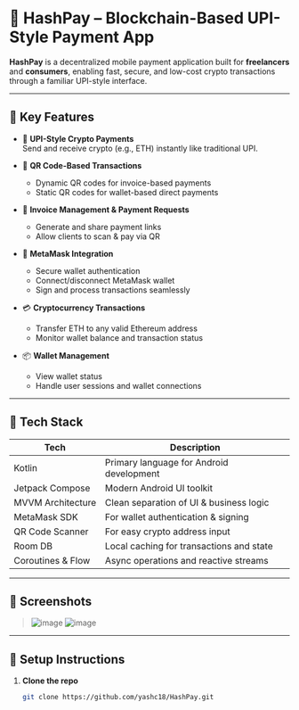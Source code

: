 # 🚀 HashPay – Blockchain-Based UPI-Style Payment App

**HashPay** is a decentralized mobile payment application built for **freelancers** and **consumers**, enabling fast, secure, and low-cost crypto transactions through a familiar UPI-style interface.

---

## 🔑 Key Features

- 💸 **UPI-Style Crypto Payments**  
  Send and receive crypto (e.g., ETH) instantly like traditional UPI.

- 📱 **QR Code-Based Transactions**  
  - Dynamic QR codes for invoice-based payments  
  - Static QR codes for wallet-based direct payments

- 📄 **Invoice Management & Payment Requests**  
  - Generate and share payment links  
  - Allow clients to scan & pay via QR

- 🔐 **MetaMask Integration**  
  - Secure wallet authentication  
  - Connect/disconnect MetaMask wallet  
  - Sign and process transactions seamlessly

- 💳 **Cryptocurrency Transactions**  
  - Transfer ETH to any valid Ethereum address  
  - Monitor wallet balance and transaction status

- 📦 **Wallet Management**  
  - View wallet status  
  - Handle user sessions and wallet connections

---

## 🧰 Tech Stack

| Tech               | Description                                |
|--------------------|--------------------------------------------|
| Kotlin             | Primary language for Android development   |
| Jetpack Compose    | Modern Android UI toolkit                  |
| MVVM Architecture  | Clean separation of UI & business logic    |
| MetaMask SDK       | For wallet authentication & signing        |
| QR Code Scanner    | For easy crypto address input              |
| Room DB            | Local caching for transactions and state   |
| Coroutines & Flow  | Async operations and reactive streams      |

---

## 📸 Screenshots

> ![image](https://github.com/user-attachments/assets/96ec6630-4733-4ce4-89ea-a40baf7b4017)
> ![image](https://github.com/user-attachments/assets/54ca4689-12ed-417b-a63a-823f3e702aa1)



---

## 🔧 Setup Instructions

1. **Clone the repo**
   ```bash
   git clone https://github.com/yashc18/HashPay.git
